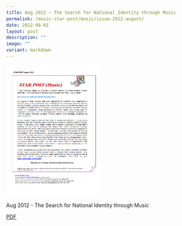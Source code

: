 ```yaml
---
title: Aug 2012 – The Search for National Identity through Music
permalink: /music-star-post/music/issue-2012-august/
date: 2012-08-01
layout: post
description: ""
image: ""
variant: markdown
---
```

<img src="/images/sscc.png" style="width:50%">
		 
Aug 2012 - The Search for National Identity through Music

[PDF](/files/b284d1c2b_u0527.pdf)